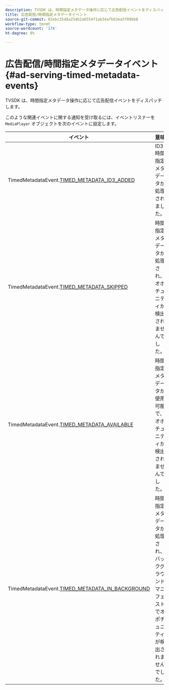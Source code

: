 ```yaml
---
description: TVSDK は、時間指定メタデータ操作に応じて広告配信イベントをディスパッチします。
title: 広告配信/時間指定メタデータイベント
source-git-commit: 02ebc3548a254b2a6554f1ab34afbb3ea5f09bb8
workflow-type: tm+mt
source-wordcount: '174'
ht-degree: 0%

---
```


# 広告配信/時間指定メタデータイベント{#ad-serving-timed-metadata-events}

TVSDK は、時間指定メタデータ操作に応じて広告配信イベントをディスパッチします。

このような関連イベントに関する通知を受け取るには、イベントリスナーを `MediaPlayer` オブジェクトを次のイベントに設定します。

| イベント | 意味 |
|---|---|
| TimedMetadataEvent.[TIMED_METADATA_ID3_ADDED](https://help.adobe.com/en_US/primetime/api/psdk/asdoc-dhls_1.4/com/adobe/mediacore/events/TimedMetadataEvent.html#TIMED_METADATA_ID3_ADDED) | ID3 時間指定メタデータが処理されました。 |
| TimedMetadataEvent.[TIMED_METADATA_SKIPPED](https://help.adobe.com/en_US/primetime/api/psdk/asdoc-dhls_1.4/com/adobe/mediacore/events/TimedMetadataEvent.html#TIMED_METADATA_SKIPPED) | 時間指定メタデータが処理され、オポチュニティが検出されませんでした。 |
| TimedMetadataEvent.[TIMED_METADATA_AVAILABLE](https://help.adobe.com/en_US/primetime/api/psdk/asdoc-dhls_2.3/com/adobe/tvsdk/mediacore/events/TimedMetadataEvent.html#TIMED_METADATA_AVAILABLE) | 時間指定メタデータが使用可能で、オポチュニティが検出されませんでした。 |
| TimedMetadataEvent.[TIMED_METADATA_IN_BACKGROUND](https://help.stage.adobe.com/en_US/primetime/api/psdk/asdoc-dhls_2.3/com/adobe/tvsdk/mediacore/events/TimedMetadataEvent.html#TIMED_METADATA_IN_BACKGROUND) | 時間指定メタデータが処理され、バックグラウンドマニフェストでオポチュニティが検出されませんでした。 |
